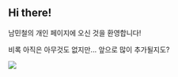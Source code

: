 ## Hi there!
남민철의 개인 페이지에 오신 것을 환영합니다!

비록 아직은 아무것도 없지만...
앞으로 많이 추가될지도?


<img src="https://img.shields.io/badge/Javascript-F7DF1E?style=flat-square&logo=Javascript&logoColor=white"/>
